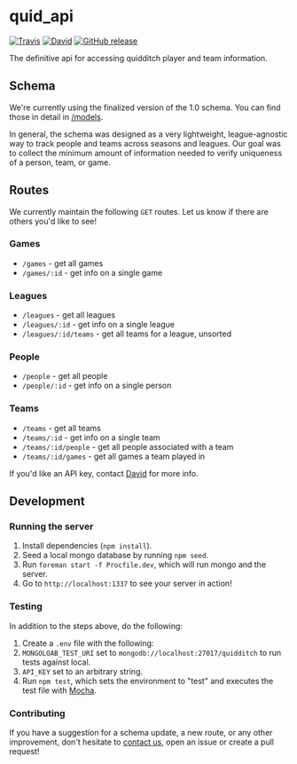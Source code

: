 # quid_api 

[![Travis](https://img.shields.io/travis/quidtech/quid_api.svg)](https://travis-ci.org/quidtech/quid_api)
[![David](https://img.shields.io/david/quidtech/quid_api.svg)](https://david-dm.org/quidtech/quid_api)
[![GitHub release](https://img.shields.io/github/release/quidtech/quid_api.svg)]()

The definitive api for accessing quidditch player and team information.

## Schema

We're currently using the finalized version of the 1.0 schema. You can find those in detail in [/models](https://github.com/quidtech/quid_api/tree/master/models). 

In general, the schema was designed as a very lightweight, league-agnostic way to track people and teams across seasons and leagues. Our goal was to collect the minimum amount of information needed to verify uniqueness of a person, team, or game. 

## Routes
We currently maintain the following `GET` routes. Let us know if there are others you'd like to see!

### Games
* `/games` - get all games
* `/games/:id` - get info on a single game

### Leagues
* `/leagues` - get all leagues
* `/leagues/:id` - get info on a single league
* `/leagues/:id/teams` - get all teams for a league, unsorted

### People
* `/people` - get all people
* `/people/:id` - get info on a single person

### Teams
* `/teams` - get all teams
* `/teams/:id` - get info on a single team
* `/teams/:id/people` - get all people associated with a team
* `/teams/:id/games` - get all games a team played in

If you'd like an API key, contact [David](mailto:beamneocube@gmail.com?subject=quid_api%20key%20request) for more info.


## Development

### Running the server

1. Install dependencies (`npm install`).
1. Seed a local mongo database by running `npm seed`.
2. Run `foreman start -f Procfile.dev`, which will run mongo and the server. 
3. Go to `http://localhost:1337` to see your server in action!

### Testing

In addition to the steps above, do the following: 

1. Create a `.env` file with the following:
  1. `MONGOLOAB_TEST_URI` set to `mongodb://localhost:27017/quidditch` to run tests against local.
  2. `API_KEY` set to an arbitrary string.
2. Run `npm test`, which sets the environment to "test" and executes the test file with [Mocha](http://mochajs.org/).

### Contributing

If you have a suggestion for a schema update, a new route, or any other improvement, don't hesitate to [contact us](mailto:beamneocube@gmail.com), open an issue or create a pull request!